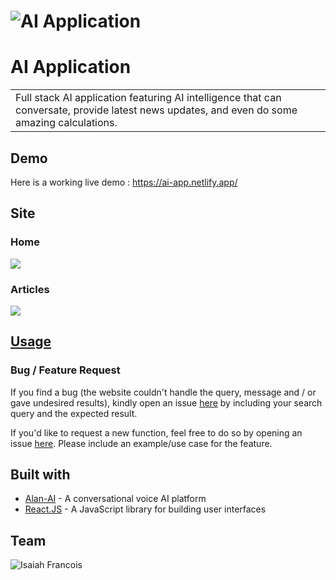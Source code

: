 # ![AI Application](https://alan.app/voice/images/previews/preview.jpg)
# AI Application
<table>
<tr>
<td>
  Full stack AI application featuring AI intelligence that can conversate, provide latest news updates, and even do some amazing calculations.
</td>
</tr>
</table>


## Demo
Here is a working live demo :  https://ai-app.netlify.app/


## Site

### Home
![](https://i.imgur.com/VzbERBO.png)

### Articles
![](https://i.imgur.com/KO3Vd8W.png)

## [Usage](https://github.com/FrancoisCoding/AI-News-App/) 


### Bug / Feature Request

If you find a bug (the website couldn't handle the query, message and / or gave undesired results), kindly open an issue [here](https://github.com/FrancoisCoding/AI-News-App/issues/new) by including your search query and the expected result.

If you'd like to request a new function, feel free to do so by opening an issue [here](https://github.com/FrancoisCoding/AI-News-App/issues/new). Please include an example/use case for the feature.


## Built with 

- [Alan-AI](https://alan.app/) - A conversational voice AI platform
- [React.JS](https://reactjs.org/) - A JavaScript library for building user interfaces


## Team

![Isaiah Francois](https://avatars3.githubusercontent.com/u/42652624?s=460&u=67ee8021c518676f3ec3e99d8c12906b36842365&v=4)



